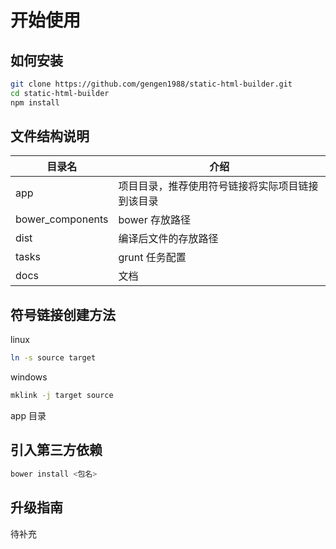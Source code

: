 开始使用
========

如何安装
--------

```bash
git clone https://github.com/gengen1988/static-html-builder.git
cd static-html-builder
npm install
```

## 文件结构说明


目录名            | 介绍
---------------- | --------------
app              | 项目目录，推荐使用符号链接将实际项目链接到该目录
bower_components | bower 存放路径
dist             | 编译后文件的存放路径
tasks            | grunt 任务配置
docs             | 文档

## 符号链接创建方法

linux
```bash
ln -s source target
```

windows
```bash
mklink -j target source
```

app 目录


引入第三方依赖
-----

```bash
bower install <包名>
```

升级指南
-------

待补充
